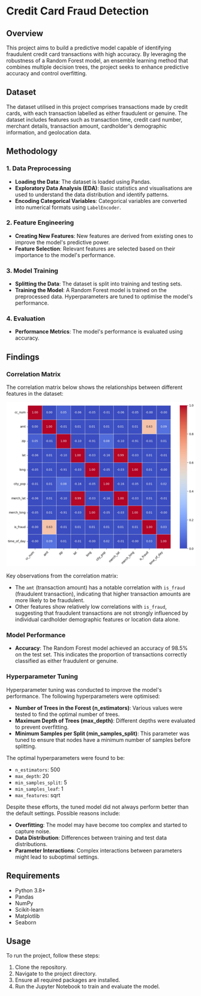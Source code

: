 # Credit Card Fraud Detection

## Overview
This project aims to build a predictive model capable of identifying fraudulent credit card transactions with high accuracy. By leveraging the robustness of a Random Forest model, an ensemble learning method that combines multiple decision trees, the project seeks to enhance predictive accuracy and control overfitting.

## Dataset
The dataset utilised in this project comprises transactions made by credit cards, with each transaction labelled as either fraudulent or genuine. The dataset includes features such as transaction time, credit card number, merchant details, transaction amount, cardholder's demographic information, and geolocation data.

## Methodology
### 1. Data Preprocessing
- **Loading the Data**: The dataset is loaded using Pandas.
- **Exploratory Data Analysis (EDA)**: Basic statistics and visualisations are used to understand the data distribution and identify patterns.
- **Encoding Categorical Variables**: Categorical variables are converted into numerical formats using `LabelEncoder`.


### 2. Feature Engineering
- **Creating New Features**: New features are derived from existing ones to improve the model's predictive power.
- **Feature Selection**: Relevant features are selected based on their importance to the model's performance.

### 3. Model Training
- **Splitting the Data**: The dataset is split into training and testing sets.
- **Training the Model**: A Random Forest model is trained on the preprocessed data. Hyperparameters are tuned to optimise the model's performance.

### 4. Evaluation
- **Performance Metrics**: The model's performance is evaluated using accuracy.

## Findings
### Correlation Matrix
The correlation matrix below shows the relationships between different features in the dataset:

![Correlation Matrix](./correlation_matrix.jpg)

Key observations from the correlation matrix:
- The `amt` (transaction amount) has a notable correlation with `is_fraud` (fraudulent transaction), indicating that higher transaction amounts are more likely to be fraudulent.
- Other features show relatively low correlations with `is_fraud`, suggesting that fraudulent transactions are not strongly influenced by individual cardholder demographic features or location data alone.

### Model Performance
- **Accuracy**: The Random Forest model achieved an accuracy of 98.5% on the test set. This indicates the proportion of transactions correctly classified as either fraudulent or genuine.


### Hyperparameter Tuning
Hyperparameter tuning was conducted to improve the model's performance. The following hyperparameters were optimised:
- **Number of Trees in the Forest (n_estimators)**: Various values were tested to find the optimal number of trees.
- **Maximum Depth of Trees (max_depth)**: Different depths were evaluated to prevent overfitting.
- **Minimum Samples per Split (min_samples_split)**: This parameter was tuned to ensure that nodes have a minimum number of samples before splitting.

The optimal hyperparameters were found to be:
- `n_estimators`: 500
- `max_depth`: 20
- `min_samples_split`: 5
- `min_samples_leaf`: 1
- `max_features`: sqrt

Despite these efforts, the tuned model did not always perform better than the default settings. Possible reasons include:
- **Overfitting**: The model may have become too complex and started to capture noise.
- **Data Distribution**: Differences between training and test data distributions.
- **Parameter Interactions**: Complex interactions between parameters might lead to suboptimal settings.

## Requirements
- Python 3.8+
- Pandas
- NumPy
- Scikit-learn
- Matplotlib
- Seaborn

## Usage
To run the project, follow these steps:

1. Clone the repository.
2. Navigate to the project directory.
3. Ensure all required packages are installed.
4. Run the Jupyter Notebook to train and evaluate the model.

